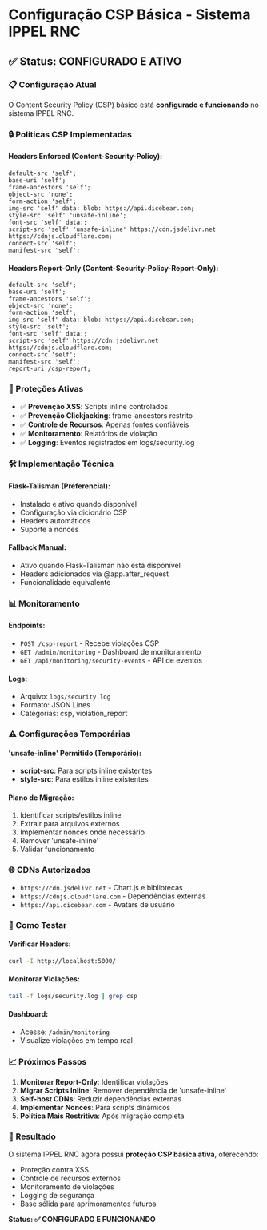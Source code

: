 # Configuração CSP Básica - Sistema IPPEL RNC

## ✅ Status: CONFIGURADO E ATIVO

### 📋 Configuração Atual

O Content Security Policy (CSP) básico está **configurado e funcionando** no sistema IPPEL RNC.

### 🔒 Políticas CSP Implementadas

#### Headers Enforced (Content-Security-Policy):
```
default-src 'self';
base-uri 'self';
frame-ancestors 'self';
object-src 'none';
form-action 'self';
img-src 'self' data: blob: https://api.dicebear.com;
style-src 'self' 'unsafe-inline';
font-src 'self' data:;
script-src 'self' 'unsafe-inline' https://cdn.jsdelivr.net https://cdnjs.cloudflare.com;
connect-src 'self';
manifest-src 'self';
```

#### Headers Report-Only (Content-Security-Policy-Report-Only):
```
default-src 'self';
base-uri 'self';
frame-ancestors 'self';
object-src 'none';
form-action 'self';
img-src 'self' data: blob: https://api.dicebear.com;
style-src 'self';
font-src 'self' data:;
script-src 'self' https://cdn.jsdelivr.net https://cdnjs.cloudflare.com;
connect-src 'self';
manifest-src 'self';
report-uri /csp-report;
```

### 🎯 Proteções Ativas

- ✅ **Prevenção XSS**: Scripts inline controlados
- ✅ **Prevenção Clickjacking**: frame-ancestors restrito
- ✅ **Controle de Recursos**: Apenas fontes confiáveis
- ✅ **Monitoramento**: Relatórios de violação
- ✅ **Logging**: Eventos registrados em logs/security.log

### 🛠️ Implementação Técnica

#### Flask-Talisman (Preferencial):
- Instalado e ativo quando disponível
- Configuração via dicionário CSP
- Headers automáticos
- Suporte a nonces

#### Fallback Manual:
- Ativo quando Flask-Talisman não está disponível
- Headers adicionados via @app.after_request
- Funcionalidade equivalente

### 📊 Monitoramento

#### Endpoints:
- `POST /csp-report` - Recebe violações CSP
- `GET /admin/monitoring` - Dashboard de monitoramento
- `GET /api/monitoring/security-events` - API de eventos

#### Logs:
- Arquivo: `logs/security.log`
- Formato: JSON Lines
- Categorias: csp, violation_report

### ⚠️ Configurações Temporárias

#### 'unsafe-inline' Permitido (Temporário):
- **script-src**: Para scripts inline existentes
- **style-src**: Para estilos inline existentes

#### Plano de Migração:
1. Identificar scripts/estilos inline
2. Extrair para arquivos externos
3. Implementar nonces onde necessário
4. Remover 'unsafe-inline'
5. Validar funcionamento

### 🌐 CDNs Autorizados

- `https://cdn.jsdelivr.net` - Chart.js e bibliotecas
- `https://cdnjs.cloudflare.com` - Dependências externas
- `https://api.dicebear.com` - Avatars de usuário

### 🔧 Como Testar

#### Verificar Headers:
```bash
curl -I http://localhost:5000/
```

#### Monitorar Violações:
```bash
tail -f logs/security.log | grep csp
```

#### Dashboard:
- Acesse: `/admin/monitoring`
- Visualize violações em tempo real

### 📈 Próximos Passos

1. **Monitorar Report-Only**: Identificar violações
2. **Migrar Scripts Inline**: Remover dependência de 'unsafe-inline'
3. **Self-host CDNs**: Reduzir dependências externas
4. **Implementar Nonces**: Para scripts dinâmicos
5. **Política Mais Restritiva**: Após migração completa

### 🎉 Resultado

O sistema IPPEL RNC agora possui **proteção CSP básica ativa**, oferecendo:
- Proteção contra XSS
- Controle de recursos externos
- Monitoramento de violações
- Logging de segurança
- Base sólida para aprimoramentos futuros

**Status: ✅ CONFIGURADO E FUNCIONANDO**
